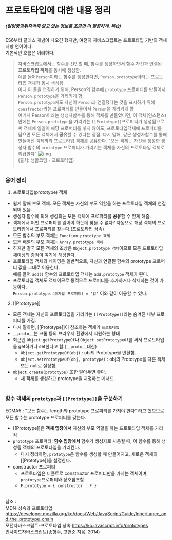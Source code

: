 # 프로토타입에 대한 내용 정리
##### (얼렁뚱땅뒤죽박죽 알고 있는 정보를 조금만 더 깔끔하게. 복습)  
ES6부터 클래스 개념이 나오긴 했지만, 여전히 자바스크립트는 프로토타입 기반의 객체지향 언어이다.   
기본적인 흐름은 이러하다.  
> 자바스크립트에서는 함수를 선언할 때, 함수를 생성하면서 함수 자신과 연결된 **프로토타입 객체**를 동시에 생성함.  
> 예를 들어`Person`이라는 함수를 생성한다면, `Person.prototype`이라는 프로토타입 객체가 동시 생성됨  
> 이때 이 둘을 연결하기 위해, Person의 함수에 `prototype` 프로퍼티를 만들어서 `Person.prototype`을 가리키게 함  
> `Person.prototype`에도 자신이 `Person`과 연결됐다는 것을 표시하기 위해 `constructor`라는 프로퍼티를 만들어서 `Person`을 가리키게 함    
> 여기서 Person이라는 생성자함수를 통해 객체를 만들었다면, 이 객체(인스턴스)안에는 `Person.prototype`을 가리키는 `[[Prototype]]`프로퍼티가 생성됨으로써
> 객체에 일일이 해당 프로퍼티를 넣지 않아도, 프로토타입객체에 프로퍼티를 담으면 모든 객체에서 **공유**할 수 있다는 장점.
> 다시 말해, 같은 생성자함수를 통해 만들어진 객체끼리 프로토타입 객체를 공유한다. 
> "모든 객체는 자신을 생성한 생성자 함수의 `prototype` 프로퍼티가 가리키는 객체를 자신의 프로토타입 객체로 취급한다"
> ![img](https://img1.daumcdn.net/thumb/R1280x0/?scode=mtistory2&fname=https%3A%2F%2Fblog.kakaocdn.net%2Fdn%2F9iGLv%2FbtqR6vUvMt7%2Ff0Op1cMGfGYR6BE4lK3uyk%2Fimg.png)  
> (출처: 생활코딩 - 프로토타입)
&nbsp;   
&nbsp;   
### 용어 정리  
1. 프로토타입(prototype) 객체   
  - 쉽게 말해 부모 객체. 모든 객체는 자신의 부모 역할을 하는 프로토타입 객체와 연결되어 있음. 
  - 생성자 함수에 의해 생성되는 모든 객체에 프로퍼티를 **공유**할 수 있게 해줌.
  - 객체에서 어떤 프로퍼티를 읽어야 하는데 찾을 수 없다? 자동으로 해당 객체의 프로토타입에서 프로퍼티를 찾는다.(프로토타입 상속)
  - 모든 함수의 부모 객체는 `Function.prototype 객체`
  - 모든 배열의 부모 객체는 `Array.prototype 객체`
  - 하지만 결국 모든 객체의 조상은 `Object.prototype 객체`이므로 모든 프로토타입 체이닝의 종점이 여기에 해당한다.
  - 프로토타입 객체의 네이밍은 일반적으로, 자신과 연결된 함수의 prototype 프로퍼티 값을 그대로 이용한다.   
    예를 들어 `add()` 함수의 프로토타입 객체는 `add.prototype` 객체가 된다. 
  - 프로토타입 객체도 객체이므로 동적으로 프로퍼티를 추가하거나 삭제하는 것이 가능하다.   
    `Person.prototype.(추가할 프로퍼티) = '값'` 이와 같이 이용할 수 있다.

2. [[Prototype]]   
  - 모든 객체는 자신의 프로토타입을 가리키는 `[[Prototype]]`라는 숨겨진 내부 프로퍼티를 가짐.
  - 다시 말하면, [[Prototype]]이 참조하는 객체가 `프로토타입`
  - `__proto__`는 크롬 등의 브라우저 환경에서 지원하는 형태
  - 최근엔 `Object.getPrototypeOf`나 `Object.setPrototypeOf`를 써서 프로토타입을 get하거나 set한다고 함.(`__proto__`대신)
    - `Object.getPrototypeOf(obj)` : obj의 Prototype을 반환함.
    - `Object.setPrototypeOf(obj, prototype)` : obj의 Prototype을 다른 객체 또는 null로 설정함.
  - `Object.create(prototype)` 또한 알아두면 좋다.
    - 새 객체를 생성하고 prototype을 지정하는 메서드.
&nbsp;   
&nbsp;   
### 함수 객체의 `prototype`과 `[[Prototype]]`을 구분하기
ECMA5 : "모든 함수는 length와 prototype 프로퍼티를 가져야 한다" 라고 했으므로 모든 함수는 prototype 프로퍼티를 갖는다. 
  - [[Prototype]]은 **객체 입장에서** 자신의 부모 역할을 하는 프로토타입 객체를 가리킴
  - `prototype` 프로퍼티: **함수 입장에서** 함수가 생성자로 사용될 때, 이 함수를 통해 생성될 객체의 프로토타입을 가리킨다.
    - 다시 정리하면, `prototype`은 함수를 생성할 때 만들어지고, 새로운 객체의 [[Prototype]]을 설정한다.  
  - constructor 프로퍼티
    - 프로토타입은 디폴트로 constructor 프로퍼티만을 가지는 객체이며, `prototype`프로퍼티와 상호참조함
    - `F.prototype = { constructor : F }`
&nbsp;  
&nbsp;  

참조 :   
MDN-상속과 프로토타입 <https://developer.mozilla.org/ko/docs/Web/JavaScript/Guide/Inheritance_and_the_prototype_chain>  
모던자바스크립트-프로토타입 상속 <https://ko.javascript.info/prototypes>  
인사이드자바스크립트(송형주, 고현준 지음. 2014)
